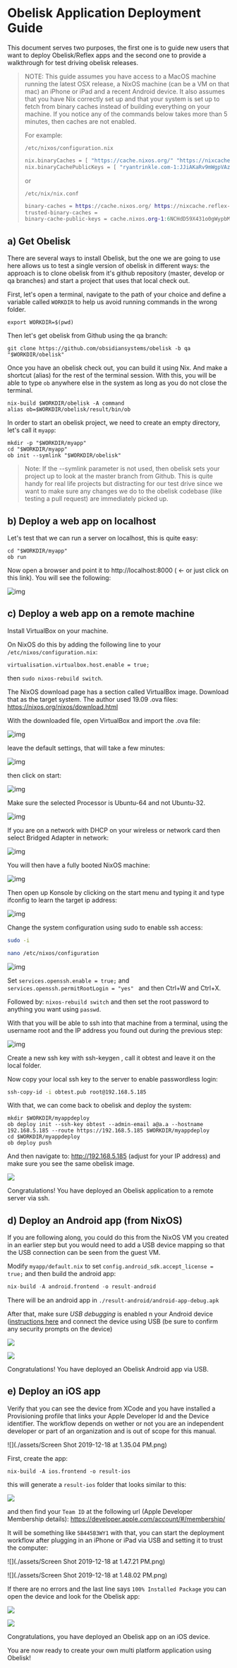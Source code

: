 # Obelisk Application Deployment Guide
This document serves two purposes, the first one is to guide new users that want to deploy Obelisk/Reflex apps and the second one to provide a walkthrough for test driving obelisk releases.



> NOTE: This guide assumes you have access to a MacOS machine running the
> latest OSX release, a NixOS machine (can be a VM on that mac) an
> iPhone or iPad and a recent Android device. It also assumes that you
> have Nix correctly set up and that your system is set up to fetch from
> binary caches instead of building everything on your machine. If you
> notice any of the commands below takes more than 5 minutes, then
> caches are not enabled.
>
> For example:
>
> `/etc/nixos/configuration.nix`
>
> ```nix
> nix.binaryCaches = [ "https://cache.nixos.org/" "https://nixcache.reflex-frp.org" ];
> nix.binaryCachePublicKeys = [ "ryantrinkle.com-1:JJiAKaRv9mWgpVAz8dwewnZe0AzzEAzPkagE9SP5NWI=" ];
> ```
>
> or
>
> `/etc/nix/nix.conf`
>
> ```nix
> binary-caches = https://cache.nixos.org/ https://nixcache.reflex-frp.org
> trusted-binary-caches =
> binary-cache-public-keys = cache.nixos.org-1:6NCHdD59X431o0gWypbMrAURkbJ16ZPMQFGspcDShjY= ryantrinkle.com-1:JJiAKaRv9mWgpVAz8dwewnZe0AzzEAzPkagE9SP5NWI=
> ```



## a) Get Obelisk

There are several ways to install Obelisk, but the one we are going to use here allows us to test a single version of obelisk in different ways: the approach is to clone obelisk from it's github repository (master, develop or qa branches) and start a project that uses that local check out.

First, let's open a terminal, navigate to the path of your choice and define a variable called `WORKDIR` to help us avoid running commands in the wrong folder.

~~~
export WORKDIR=$(pwd)
~~~

Then let's get obelisk from Github using the qa branch:

~~~
git clone https://github.com/obsidiansystems/obelisk -b qa "$WORKDIR/obelisk"
~~~

Once you have an obelisk check out, you can build it using Nix. And make a shortcut (alias) for the rest of the terminal session. With this, you will be able to type `ob` anywhere else in the system as long as you do not close the terminal.

~~~
nix-build $WORKDIR/obelisk -A command
alias ob=$WORKDIR/obelisk/result/bin/ob
~~~

In order to start an obelisk project, we need to create an empty directory, let's call it `myapp`:

~~~
mkdir -p "$WORKDIR/myapp"
cd "$WORKDIR/myapp"
ob init --symlink "$WORKDIR/obelisk"
~~~

> Note: If the --symlink parameter is not used, then obelisk sets your project
> up to look at the master branch from Github. This is quite handy for
> real life projects but distracting for our test drive since we want to
> make sure any changes we do to the obelisk codebase  (like testing a
> pull request) are immediately picked up.

## b) Deploy a web app on localhost

Let's test that we can run a server on localhost, this is quite easy:

~~~
cd "$WORKDIR/myapp"
ob run
~~~

Now open a browser and point it to http://localhost:8000 ( <- or just click on this link). You will see the following:



![img](./assets/app-deploy.png)

## c) Deploy a web app on a remote machine


Install VirtualBox on your machine.

On NixOS do this by adding the following line to your `/etc/nixos/configuration.nix`:

```
virtualisation.virtualbox.host.enable = true;
```

then `sudo nixos-rebuild switch`.

The NixOS download page has a section called VirtualBox image. Download that as the target system. The author used 19.09 .ova files: https://nixos.org/nixos/download.html



With the downloaded file, open VirtualBox and import the .ova file:



![img](./assets/s_5A46F38C14383C53D44B78268C1B1B989CA5CC503C2BC497190D1E756A8867D7_1575390933162_image.png)



leave the default settings, that will take a few minutes:



![img](https://paper-attachments.dropbox.com/s_5A46F38C14383C53D44B78268C1B1B989CA5CC503C2BC497190D1E756A8867D7_1575390997785_image.png)



then click on start:



![img](./assets/FAQ.png)



Make sure the selected Processor is Ubuntu-64 and not Ubuntu-32.

![img](./assets/s_5A46F38C14383C53D44B78268C1B1B989CA5CC503C2BC497190D1E756A8867D7_1575392446973_image.png)



If you are on a network with DHCP on your wireless or network card then select Bridged Adapter in network:

![img](https://paper-attachments.dropbox.com/s_5A46F38C14383C53D44B78268C1B1B989CA5CC503C2BC497190D1E756A8867D7_1575392569418_image.png)





You will then have a fully booted NixOS machine:



![img](./assets/s_5A46F38C14383C53D44B78268C1B1B989CA5CC503C2BC497190D1E756A8867D7_1575392475824_image.png)

Then open up Konsole by clicking on the start menu and typing it and type ifconfig to learn the target ip address:





![img](./assets/s_5A46F38C14383C53D44B78268C1B1B989CA5CC503C2BC497190D1E756A8867D7_1575392616616_image.png)



Change the system configuration using sudo to enable ssh access:

```bash
sudo -i

nano /etc/nixos/configuration
```





![img](./assets/s_5A46F38C14383C53D44B78268C1B1B989CA5CC503C2BC497190D1E756A8867D7_1575392731139_image.png)



Set `services.openssh.enable = true;` and `services.openssh.permitRootLogin = "yes" ` and then Ctrl+W and Ctrl+X.



Followed by: `nixos-rebuild switch` and then set the root password to anything you want using `passwd`.



With that you will be able to ssh into that machine from a terminal, using the username root and the IP address you found out during the previous step:



![img](./assets/s_5A46F38C14383C53D44B78268C1B1B989CA5CC503C2BC497190D1E756A8867D7_1575395157871_image.png)



Create a new ssh key with ssh-keygen , call it obtest and leave it on the local folder.



Now copy your local ssh key to the server to enable passwordless login:



```bash
ssh-copy-id -i obtest.pub root@192.168.5.185
```



With that, we can come back to obelisk and  deploy the system:



```
mkdir $WORKDIR/myappdeploy
ob deploy init --ssh-key obtest --admin-email a@a.a --hostname 192.168.5.185 --route https://192.168.5.185 $WORKDIR/myappdeploy
cd $WORKDIR/myappdeploy
ob deploy push
```



And then navigate to: http://192.168.5.185 (adjust for your IP address) and make sure you see the same obelisk image.



![](./assets/app-deploy-2.png)

Congratulations! You have deployed an Obelisk application to a remote server via ssh.



## d) Deploy an Android app (from NixOS)

If you are following along, you could do this from the NixOS VM you created in an earlier step but you would need to add a USB device mapping so that the USB connection can be seen from the guest VM.

Modify `myapp/default.nix` to set `config.android_sdk.accept_license = true;` and then build the android app:

```nix
nix-build -A android.frontend -o result-android
```

There will be an android app in `./result-android/android-app-debug.apk`

After that, make sure  *USB debugging* is enabled n your Android device ([instructions here](https://developer.android.com/studio/debug/dev-options) and connect the device using USB (be sure to confirm any security prompts on the device)



![](./assets/IMG_0512.jpg)

![](./assets/IMG_0513.jpg)

Congratulations!  You have deployed an Obelisk Android app via USB.



## e) Deploy an iOS app

Verify that you can see the device from XCode and you have installed a Provisioning profile that links your Apple Developer Id and the Device identifier. The workflow depends on wether or not you are an independent developer or part of an organization and is out of scope for this manual.

![](./assets/Screen Shot 2019-12-18 at 1.35.04 PM.png)

First, create the app:

```nix-build -A ios.frontend -o result-ios```

this will generate a `result-ios` folder that looks similar to this:

![](./assets/Screen%20Shot%202019-12-18%20at%201.40.48%20PM.png)

and then find your `Team ID` at the following url (Apple Developer Membership details): https://developer.apple.com/account/#/membership/

It will be something like `5B445B3WY1` with that, you can start the deployment workflow after plugging in an iPhone or iPad via USB and setting it to trust the computer:



![](./assets/Screen Shot 2019-12-18 at 1.47.21 PM.png)

![](./assets/Screen Shot 2019-12-18 at 1.48.02 PM.png)

If there are no errors and the last line says `100% Installed Package` you can open the device and look for the Obelisk app:



![](./assets/out514.jpg)

![](./assets/out515.jpg)

Congratulations, you have deployed an Obelisk app on an iOS device.

You are now ready to create your own multi platform application using Obelisk!

